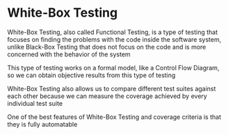 # White-Box Testing
White-Box Testing, also called Functional Testing, is a type of testing that focuses on finding the problems with the code inside the software system, unlike Black-Box Testing that does not focus on the code and is more concerned with the behavior of the system

This type of testing works on a formal model, like a Control Flow Diagram, so we can obtain objective results from this type of testing

White-Box Testing also allows us to compare different test suites against each other because we can measure the coverage achieved by every individual test suite

One of the best features of White-Box Testing and coverage criteria is that they is fully automatable